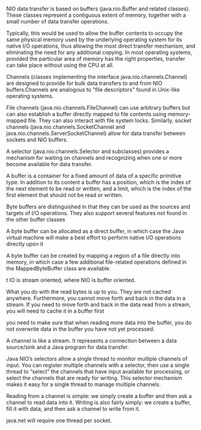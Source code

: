 NIO data transfer is based on buffers (java.nio.Buffer and related classes). These classes represent a contiguous extent of memory, together with a small number of data transfer operations.

Typically, this would be used to allow the buffer contents to occupy the same physical memory used by the underlying operating system for its native I/O operations, thus allowing the most direct transfer mechanism, and eliminating the need for any additional copying. In most operating systems, provided the particular area of memory has the right properties, transfer can take place without using the CPU at all.

Channels (classes implementing the interface java.nio.channels.Channel) are designed to provide for bulk data transfers to and from NIO buffers.Channels are analogous to "file descriptors" found in Unix-like operating systems.

File channels (java.nio.channels.FileChannel) can use arbitrary buffers but can also establish a buffer directly mapped to file contents using memory-mapped file. They can also interact with file system locks. Similarly, socket channels (java.nio.channels.SocketChannel and java.nio.channels.ServerSocketChannel) allow for data transfer between sockets and NIO buffers.

A selector (java.nio.channels.Selector and subclasses) provides a mechanism for waiting on channels and recognizing when one or more become available for data transfer.

A buffer is a container for a fixed amount of data of a specific primitive type. In addition to its content a buffer has a position, which is the index of the next element to be read or written, and a limit, which is the index of the first element that should not be read or written.

Byte buffers are distinguished in that they can be used as the sources and targets of I/O operations. They also support several features not found in the other buffer classes

A byte buffer can be allocated as a direct buffer, in which case the Java virtual machine will make a best effort to perform native I/O operations directly upon it

A byte buffer can be created by mapping a region of a file directly into memory, in which case a few additional file-related operations defined in the MappedByteBuffer class are available.

t IO is stream oriented, where NIO is buffer oriented.

What you do with the read bytes is up to you. They are not cached anywhere. Furthermore, you cannot move forth and back in the data in a stream. If you need to move forth and back in the data read from a stream, you will need to cache it in a buffer first

you need to make sure that when reading more data into the buffer, you do not overwrite data in the buffer you have not yet processed.

A channel is like a stream. It represents a connection between a data source/sink and a Java program for data transfer.

Java NIO’s selectors allow a single thread to monitor multiple channels of input. You can register multiple channels with a selector, then use a single thread to “select” the channels that have input available for processing, or select the channels that are ready for writing. This selector mechanism makes it easy for a single thread to manage multiple channels.

Reading from a channel is simple: we simply create a buffer and then ask a channel to read data into it. Writing is also fairly simply: we create a buffer, fill it with data, and then ask a channel to write from it.

java.net will require one thread per socket.
